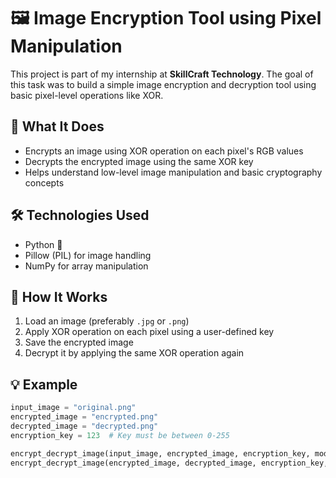 # 🖼️ Image Encryption Tool using Pixel Manipulation

This project is part of my internship at **SkillCraft Technology**. The goal of this task was to build a simple image encryption and decryption tool using basic pixel-level operations like XOR.

## 🔐 What It Does

- Encrypts an image using XOR operation on each pixel's RGB values
- Decrypts the encrypted image using the same XOR key
- Helps understand low-level image manipulation and basic cryptography concepts

## 🛠️ Technologies Used

- Python 🐍
- Pillow (PIL) for image handling
- NumPy for array manipulation

## 📸 How It Works

1. Load an image (preferably `.jpg` or `.png`)
2. Apply XOR operation on each pixel using a user-defined key
3. Save the encrypted image
4. Decrypt it by applying the same XOR operation again

## 💡 Example

```python
input_image = "original.png"
encrypted_image = "encrypted.png"
decrypted_image = "decrypted.png"
encryption_key = 123  # Key must be between 0-255

encrypt_decrypt_image(input_image, encrypted_image, encryption_key, mode="encrypt")
encrypt_decrypt_image(encrypted_image, decrypted_image, encryption_key, mode="decrypt")
